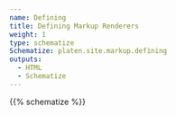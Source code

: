 ```yaml
---
name: Defining
title: Defining Markup Renderers
weight: 1
type: schematize
Schematize: platen.site.markup.defining
outputs:
  - HTML
  - Schematize
---
```


{{% schematize %}}
